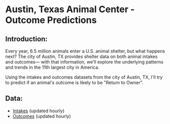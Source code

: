 # Austin, Texas Animal Center - Outcome Predictions

## Introduction:
Every year, 6.5 million animals enter a U.S. animal shelter, but what happens next? The city of Austin, TX provides shelter data on both animal intakes and outcomes— with that information, we’ll explore the underlying patterns and trends in the 11th largest city in America. 

Using the intakes and outcomes datasets from the city of Austin, TX, I'll try to predict if an animal's outcome is likely to be "Return to Owner". 

## Data:
- [Intakes](https://data.aus0ntexas.gov/Health-and-Community-Services/Austin-Animal-Center-Intakes/wter-evkm) (updated hourly)
- [Outcomes](https://data.aus0ntexas.gov/Health-and-Community-Services/Austin-Animal-Center-Outcomes/9t4d-g238) (updated hourly)
